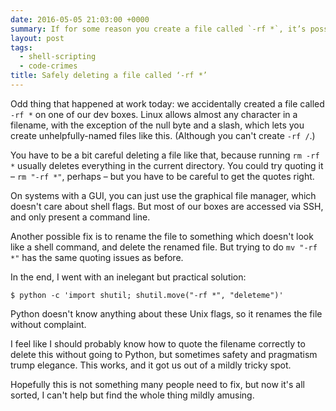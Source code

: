 ```yaml
---
date: 2016-05-05 21:03:00 +0000
summary: If for some reason you create a file called `-rf *`, it’s possible to delete it safely. But really, don’t create it in the first place.
layout: post
tags:
  - shell-scripting
  - code-crimes
title: Safely deleting a file called ‘-rf *’
---
```


Odd thing that happened at work today: we accidentally created a file called `-rf *` on one of our dev boxes.
Linux allows almost any character in a filename, with the exception of the null byte and a slash, which lets you create unhelpfully-named files like this.
(Although you can't create `-rf /`.)

You have to be a bit careful deleting a file like that, because running `rm -rf *` usually deletes everything in the current directory.
You could try quoting it – `rm "-rf *"`, perhaps – but you have to be careful to get the quotes right.

On systems with a GUI, you can just use the graphical file manager, which doesn't care about shell flags.
But most of our boxes are accessed via SSH, and only present a command line.

Another possible fix is to rename the file to something which doesn't look like a shell command, and delete the renamed file.
But trying to do `mv "-rf *"` has the same quoting issues as before.

In the end, I went with an inelegant but practical solution:

```console
$ python -c 'import shutil; shutil.move("-rf *", "deleteme")'
```

Python doesn't know anything about these Unix flags, so it renames the file without complaint.

I feel like I should probably know how to quote the filename correctly to delete this without going to Python, but sometimes safety and pragmatism trump elegance.
This works, and it got us out of a mildly tricky spot.

Hopefully this is not something many people need to fix, but now it's all sorted, I can't help but find the whole thing mildly amusing.
